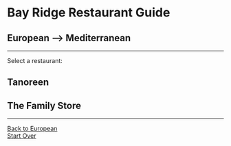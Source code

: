 # Bay Ridge Restaurant Guide
## European --> Mediterranean
---
Select a restaurant:
## Tanoreen
## The Family Store
---
[Back to European](european.md)  
[Start Over](../home.md) 